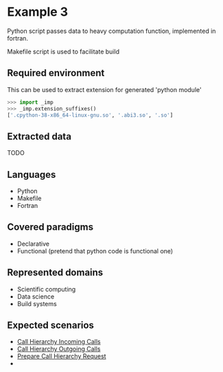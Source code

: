 
# Example 3

Python script passes data to heavy computation function, implemented in fortran.

Makefile script is used to facilitate build

## Required environment

This can be used to extract extension for generated 'python module'
```python
>>> import _imp
>>> _imp.extension_suffixes()
['.cpython-38-x86_64-linux-gnu.so', '.abi3.so', '.so']
```

## Extracted data

TODO

## Languages

- Python
- Makefile
- Fortran

## Covered paradigms

- Declarative
- Functional (pretend that python code is functional one)

## Represented domains

- Scientific computing
- Data science
- Build systems

## Expected scenarios

- [Call Hierarchy Incoming Calls](https://microsoft.github.io/language-server-protocol/specifications/lsp/3.17/specification/#callHierarchy_incomingCalls)
- [Call Hierarchy Outgoing Calls](https://microsoft.github.io/language-server-protocol/specifications/lsp/3.17/specification/#callHierarchy_outgoingCalls)
- [Prepare Call Hierarchy Request](https://microsoft.github.io/language-server-protocol/specifications/lsp/3.17/specification/#textDocument_prepareCallHierarchy)
- []()
